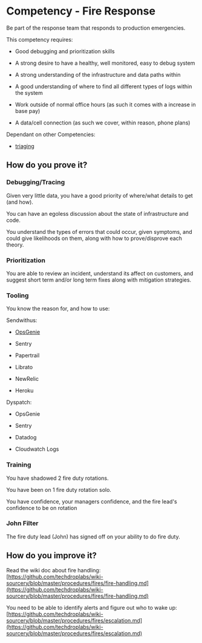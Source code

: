 # Competency - Fire Response

Be part of the response team that responds to production emergencies.

This competency requires:

* Good debugging and prioritization skills

* A strong desire to have a healthy, well monitored, easy to debug system

* A strong understanding of the infrastructure and data paths within

* A good understanding of where to find all different types of logs within the system

* Work outside of normal office hours (as such it comes with a increase in base pay)

* A data/cell connection (as such we cover, within reason, phone plans) 

Dependant on other Competencies:

* [triaging](https://docs.google.com/document/d/1rI8rZxhDDK9dlb7eK6u-bX-GnjuZtOoDE4qGf_8NV90/edit#heading=h.9jbnlp25d8d9)

## How do you prove it?

### Debugging/Tracing

Given very little data, you have a good priority of where/what details to get (and how).

You can have an egoless discussion about the state of infrastructure and code.

You understand the types of errors that could occur, given symptoms, and could give likelihoods on them, along with how to prove/disprove each theory.

### Prioritization

You are able to review an incident, understand its affect on customers, and suggest short term and/or long term fixes along with mitigation strategies.

### Tooling

You know the reason for, and how to use: 

Sendwithus:

* [OpsGenie](https://docs.google.com/document/d/1NF3q31vYH-2kcwGxT0D_QOhBSvxPC38-4oaKdaJjo4A/edit)

* Sentry

* Papertrail

* Librato

* NewRelic

* Heroku

Dyspatch:

* OpsGenie

* Sentry

* Datadog

* Cloudwatch Logs

### Training

You have shadowed 2 fire duty rotations.

You have been on 1 fire duty rotation solo.

You have confidence, your managers confidence, and the fire lead's confidence to be on rotation

### John Filter

The fire duty lead (John) has signed off on your ability to do fire duty.

## How do you improve it?

Read the wiki doc about fire handling: [https://github.com/techdroplabs/wiki-sourcery/blob/master/procedures/fires/fire-handling.md](https://github.com/techdroplabs/wiki-sourcery/blob/master/procedures/fires/fire-handling.md)

You need to be able to identify alerts and figure out who to wake up: [https://github.com/techdroplabs/wiki-sourcery/blob/master/procedures/fires/escalation.md](https://github.com/techdroplabs/wiki-sourcery/blob/master/procedures/fires/escalation.md)

